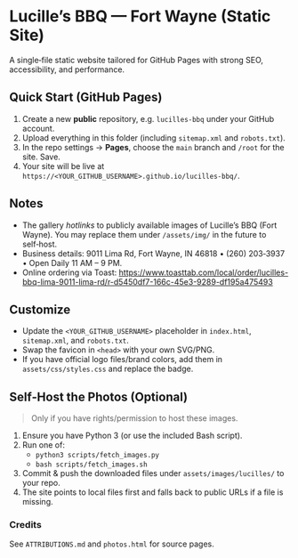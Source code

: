 # Lucille’s BBQ — Fort Wayne (Static Site)

A single‑file static website tailored for GitHub Pages with strong SEO, accessibility, and performance.

## Quick Start (GitHub Pages)
1. Create a new **public** repository, e.g. `lucilles-bbq` under your GitHub account.
2. Upload everything in this folder (including `sitemap.xml` and `robots.txt`).
3. In the repo settings → **Pages**, choose the `main` branch and `/root` for the site. Save.
4. Your site will be live at `https://<YOUR_GITHUB_USERNAME>.github.io/lucilles-bbq/`.

## Notes
- The gallery *hotlinks* to publicly available images of Lucille’s BBQ (Fort Wayne). You may replace them under `/assets/img/` in the future to self‑host.
- Business details: 9011 Lima Rd, Fort Wayne, IN 46818 • (260) 203‑3937 • Open Daily 11 AM – 9 PM.
- Online ordering via Toast: https://www.toasttab.com/local/order/lucilles-bbq-lima-9011-lima-rd/r-d5450df7-166c-45e3-9289-df195a475493

## Customize
- Update the `<YOUR_GITHUB_USERNAME>` placeholder in `index.html`, `sitemap.xml`, and `robots.txt`.
- Swap the favicon in `<head>` with your own SVG/PNG.
- If you have official logo files/brand colors, add them in `assets/css/styles.css` and replace the badge.



## Self‑Host the Photos (Optional)
> Only if you have rights/permission to host these images.

1. Ensure you have Python 3 (or use the included Bash script).
2. Run one of:
   - `python3 scripts/fetch_images.py`
   - `bash scripts/fetch_images.sh`
3. Commit & push the downloaded files under `assets/images/lucilles/` to your repo.
4. The site points to local files first and falls back to public URLs if a file is missing.

### Credits
See `ATTRIBUTIONS.md` and `photos.html` for source pages.
